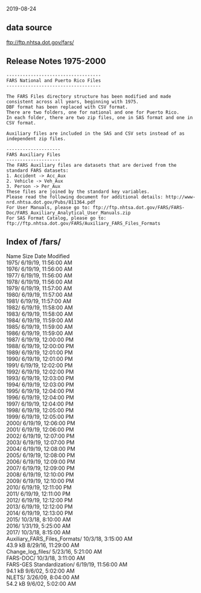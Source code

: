 2019-08-24

## data source  
ftp://ftp.nhtsa.dot.gov/fars/  

## Release Notes 1975-2000 
```
-----------------------------------  
FARS National and Puerto Rico Files  
-----------------------------------  

The FARS Files directory structure has been modified and made consistent across all years, beginning with 1975.    
DBF format has been replaced with CSV format.  
There are two folders, one for national and one for Puerto Rico.    
In each folder, there are two zip files, one in SAS format and one in CSV format.   

Auxiliary files are included in the SAS and CSV sets instead of as independent zip files.   

--------------------      
FARS Auxiliary Files    
--------------------     
The FARS Auxiliary files are datasets that are derived from the standard FARS datasets:   
1. Accident -> Acc_Aux  
2. Vehicle -> Veh_Aux  
3. Person -> Per_Aux  
These files are joined by the standard key variables.   
Please read the following document for additional details: http://www-nrd.nhtsa.dot.gov/Pubs/811364.pdf   
For User Manuals, please go to: ftp://ftp.nhtsa.dot.gov/FARS/FARS-Doc/FARS_Auxiliary_Analytical_User_Manuals.zip    
For SAS Format Catalog, please go to: ftp://ftp.nhtsa.dot.gov/FARS/Auxiliary_FARS_Files_Formats    
```

## Index of /fars/  
Name	Size	Date Modified  
1975/		6/19/19, 11:56:00 AM  
1976/		6/19/19, 11:56:00 AM  
1977/		6/19/19, 11:56:00 AM   
1978/		6/19/19, 11:56:00 AM   
1979/		6/19/19, 11:57:00 AM   
1980/		6/19/19, 11:57:00 AM   
1981/		6/19/19, 11:57:00 AM   
1982/		6/19/19, 11:58:00 AM   
1983/		6/19/19, 11:58:00 AM   
1984/		6/19/19, 11:59:00 AM   
1985/		6/19/19, 11:59:00 AM   
1986/		6/19/19, 11:59:00 AM   
1987/		6/19/19, 12:00:00 PM   
1988/		6/19/19, 12:00:00 PM   
1989/		6/19/19, 12:01:00 PM   
1990/		6/19/19, 12:01:00 PM   
1991/		6/19/19, 12:02:00 PM   
1992/		6/19/19, 12:02:00 PM   
1993/		6/19/19, 12:03:00 PM   
1994/		6/19/19, 12:03:00 PM   
1995/		6/19/19, 12:04:00 PM   
1996/		6/19/19, 12:04:00 PM   
1997/		6/19/19, 12:04:00 PM   
1998/		6/19/19, 12:05:00 PM   
1999/		6/19/19, 12:05:00 PM   
2000/		6/19/19, 12:06:00 PM   
2001/		6/19/19, 12:06:00 PM   
2002/		6/19/19, 12:07:00 PM   
2003/		6/19/19, 12:07:00 PM   
2004/		6/19/19, 12:08:00 PM   
2005/		6/19/19, 12:08:00 PM   
2006/		6/19/19, 12:09:00 PM   
2007/		6/19/19, 12:09:00 PM   
2008/		6/19/19, 12:10:00 PM   
2009/		6/19/19, 12:10:00 PM   
2010/		6/19/19, 12:11:00 PM   
2011/		6/19/19, 12:11:00 PM   
2012/		6/19/19, 12:12:00 PM   
2013/		6/19/19, 12:12:00 PM    
2014/		6/19/19, 12:13:00 PM   
2015/		10/3/18, 8:10:00 AM   
2016/		1/31/19, 5:25:00 AM   
2017/		10/3/18, 8:15:00 AM   
Auxiliary_FARS_Files_Formats/	10/3/18, 3:15:00 AM    
43.9 kB	8/29/16, 11:29:00 AM   
Change_log_files/		5/23/16, 5:21:00 AM    
FARS-DOC/		10/3/18, 3:11:00 AM   
FARS-GES Standardization/		6/19/19, 11:56:00 AM    
94.1 kB	9/6/02, 5:02:00 AM   
NLETS/		3/26/09, 8:04:00 AM   
54.2 kB	9/6/02, 5:02:00 AM   
  
